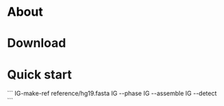 <h1 style="color:black;">About</h1>
<p></p>
<h1>Download</h1>
<p></p>
<h1>Quick start</h1>
```
IG-make-ref reference/hg19.fasta
IG --phase <pacbio bam file> <output>
IG --assemble <pacbio bam file> <output>
IG --detect <pacbio bam file> <output>
```

